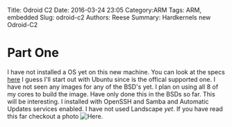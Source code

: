 Title: Odroid C2
Date: 2016-03-24 23:05
Category:ARM
Tags: ARM, embedded
Slug: odroid-c2
Authors: Reese
Summary: Hardkernels new Odroid-C2

<h1>Part One</h1>

I have not installed a OS yet on this new machine. You can look at the specs [here](http://www.hardkernel.com/main/products/prdt_info.php) I guess I'll start out with Ubuntu since is the offical supported one. I have not seen any images for any of the BSD's yet. I plan on using all 8 of my cores to build the image. Have only done this in the BSDs so far. This will be interesting. I installed with OpenSSH and Samba and Automatic Updates services enabled. I have not used Landscape *yet*. If you have read this far checkout a photo ![Here](../odroidc2.jpg). 
